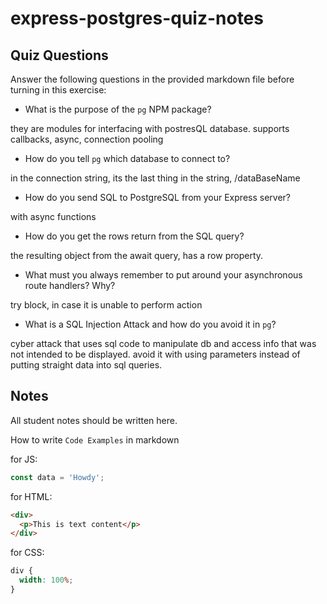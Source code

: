 # express-postgres-quiz-notes

## Quiz Questions

Answer the following questions in the provided markdown file before turning in this exercise:

- What is the purpose of the `pg` NPM package?

they are modules for interfacing with postresQL database. supports callbacks, async, connection pooling

- How do you tell `pg` which database to connect to?

in the connection string, its the last thing in the string, /dataBaseName

- How do you send SQL to PostgreSQL from your Express server?

with async functions

- How do you get the rows return from the SQL query?

the resulting object from the await query, has a row property.

- What must you always remember to put around your asynchronous route handlers? Why?

try block, in case it is unable to perform action

- What is a SQL Injection Attack and how do you avoid it in `pg`?

cyber attack that uses sql code to manipulate db and access info that was not intended to be displayed.
avoid it with using parameters instead of putting straight data into sql queries.

## Notes

All student notes should be written here.

How to write `Code Examples` in markdown

for JS:

```javascript
const data = 'Howdy';
```

for HTML:

```html
<div>
  <p>This is text content</p>
</div>
```

for CSS:

```css
div {
  width: 100%;
}
```
